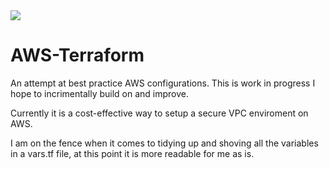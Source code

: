 <img src="https://camo.githubusercontent.com/0b1b56c6d6d890ae7f2bbafc65df8f72afdad1bb3ca28057114bd2300deddc78/68747470733a2f2f696d672e736869656c64732e696f2f62616467652f5465727261666f726d2d3642343242433f7374796c653d666f722d7468652d6261646765266c6f676f3d7465727261666f726d266c6f676f436f6c6f723d7768697465">

# AWS-Terraform
An attempt at best practice AWS configurations. This is work in progress I hope to incrimentally build on and improve.

Currently it is a cost-effective way to setup a secure VPC enviroment on AWS.

I am on the fence when it comes to tidying up and shoving all the variables in a vars.tf file, at this point it is more readable for me as is.
